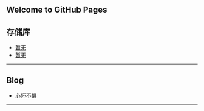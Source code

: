 ## Welcome to GitHub Pages

## 存储库

* [暂无](http://xhbjwy.github.io) 
* [暂无](http://xhbjwy.github.io)

***

## Blog

* [心怀不惧](http://connorlin.github.io)

***

